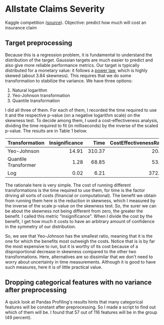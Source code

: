 # Allstate Claims Severity
Kaggle competition ([source](https://www.kaggle.com/c/allstate-claims-severity/overview)). Objective: predict how much will cost an insurance claim

## Target preprocessing
Because this is a regression problem, it is fundamental to understand the distribution of the target. Gaussian targets are much easier to predict and also give more reliable performance metrics. Our target is typically distributed for a monetary value: it follows a [power law](https://en.wikipedia.org/wiki/Power_law), which is highly skewed (about 3.84 skewness). This requires that we do some transformation to stabilize the variance. We have three options:
1. Natural logarithm
2. Yeo-Johnson transformation
3. Quantile transformation

I did all three of them. For each of them, I recorded the time required to use it and the respective p-value (on a negative logarithm scale) on the skewness test. To decide among them, I used a cost-effectiveness analysis, dividing the time required to fit (in milliseconds) by the inverse of the scaled p-value. The results are in Table 1 below.

|Transformation|Insignificance|Time|CostEffectivenessRatio|
|:--- |---: |---: |---: |
|Yeo-Johnson|14.91|310.37|20.82|
|Quantile Transformer|1.28|68.85|53.63|
|Log|0.02|6.21|372.30|


The rationale here is very simple. The cost of running different transformations is the time required to use them, for time is the factor driving all sorts of costs (financial or computational). The benefit we obtain from running them here is the reduction in skewness, which I measured by the inverse of the scale p-value on the skewness test. So, the surer we can be about the skewness not being different from zero, the greater the benefit. I called this metric "Insignificance". When I divide the cost by the benefit, I get how much it costs to have an arbitrary amount of confidence in the symmetry of our distribution.

So, we see that Yeo-Johnson has the smallest ratio, meaning that it is the one for which the benefits most outweigh the costs. Notice that is is by far the most expensive to run, but it is worthy of its cost because of a disproportional decrease in skewness compared to the other two transformations. Here, alternatives are so dissimilar that we don't need to worry about uncertainty in time measurements. Although it is good to have such measures, here it is of little practical value.

## Dropping categorical features with no variance after preprocessing
A quick look at Pandas Profiling's results hints that many categorical features will be constant after preprocessing. So I made a script to find out which of them will be. I found that 57 out of 116 features will be in the group (49 percent).